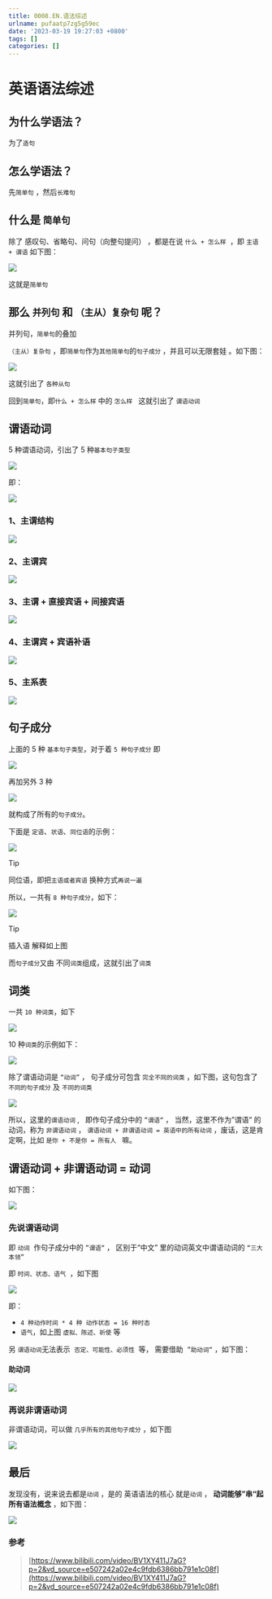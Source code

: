 ```yaml
---
title: 0008.EN.语法综述
urlname: pufaatp7zg5g59ec
date: '2023-03-19 19:27:03 +0800'
tags: []
categories: []
---
```


# 英语语法综述

## 为什么学语法？

为了`造句`

## 怎么学语法？

先`简单句` ，然后`长难句`

## 什么是 `简单句`

除了 感叹句、省略句、问句（向整句提问） ，都是在说 `什么 + 怎么样`  ，即 `主语 + 谓语` 如下图：

![](https://blog-1310531898.cos.ap-beijing.myqcloud.com//FghLogvswgDQAesdDFeJiYZlx4zZ.png)

这就是`简单句`

## 那么 `并列句` 和 `（主从）复杂句` 呢？

并列句，`简单句`的叠加

`（主从）复杂句` ，即`简单句`作为`其他简单句`的`句子成分` ，并且可以无限套娃 。如下图：

![](https://blog-1310531898.cos.ap-beijing.myqcloud.com//FkRY3qFSdd0_CVRgH9agjU4Hm_iW.png)

这就引出了 `各种从句`

回到`简单句`，即`什么 + 怎么样` 中的 `怎么样`   这就引出了 `谓语动词`

## 谓语动词

5 种谓语动词，引出了 5 种`基本句子类型`

![](https://blog-1310531898.cos.ap-beijing.myqcloud.com//FrYSCEL-YuHDau5QfM_ClXvffplO.png)

即：

![](https://blog-1310531898.cos.ap-beijing.myqcloud.com//Fg_Sp0WAMW3zPmSfNSRTbtBAYU8W.png)

### 1、主谓结构

![](https://blog-1310531898.cos.ap-beijing.myqcloud.com//FlmZhR4uCJUtlrHRHhKDPea-JgcX.png)

### 2、主谓宾

![](https://blog-1310531898.cos.ap-beijing.myqcloud.com//Fgq0EafLQlRnjL4WsPbyobkmo_ma.png)

### 3、主谓 + 直接宾语 + 间接宾语

![](https://blog-1310531898.cos.ap-beijing.myqcloud.com//FvGsNAwN57KQdMeEiU0nrpyMnMNw.png)

### 4、主谓宾 + 宾语补语

![](https://blog-1310531898.cos.ap-beijing.myqcloud.com//Frv8A4B0pNuuzCN62b3a5ILku4Ok.png)

### 5、主系表

![](https://blog-1310531898.cos.ap-beijing.myqcloud.com//FiwkQMrY_9iozmACC3VXdgxma709.png)

## 句子成分

上面的 5 种 `基本句子类型`，对于着 `5 种句子成分` 即

![](https://blog-1310531898.cos.ap-beijing.myqcloud.com//FuOyx1KhiBq40QFpjG0RjmRirfHO.png)

再加另外 3 种

![](https://blog-1310531898.cos.ap-beijing.myqcloud.com//FmRgmwe0nyVrGXqryWmmHr6SwvJ0.png)

就构成了所有的`句子成分`。

下面是 `定语`、`状语`、`同位语`的示例：

![](https://blog-1310531898.cos.ap-beijing.myqcloud.com//FhQoLk7XGiYfsT6mX5HPzhdT_gAA.png)

> [!tip]
> 同位语，即把`主语或者宾语` 换种方式`再说一遍`

所以，一共有 `8 种句子成分`，如下：

![](https://blog-1310531898.cos.ap-beijing.myqcloud.com/FllX-9LQ3Z8laoYl4gWhlX3n3CyG.png)

> [!tip]
> 插入语 解释如上图

而`句子成分`又由 不同`词类`组成，这就引出了`词类`

## 词类

一共 `10 种词类`，如下

![](https://blog-1310531898.cos.ap-beijing.myqcloud.com//FhmTVSAxVM9Fj-aXSk_dxpfDw_E_.png)

10 种`词类`的示例如下：

![](https://blog-1310531898.cos.ap-beijing.myqcloud.com//Ftnkksp8lDvOE5UMkt9XRqB35WRS.png)

除了谓语动词是 `“动词”` ， 句子成分可包含 `完全不同的词类` ，如下图，这句包含了 `不同的句子成分` 及 `不同的词类`

![](https://blog-1310531898.cos.ap-beijing.myqcloud.com//FnrNfxc2uvzqmY7sn4JFl4etp0gL.png)

所以，这里的`谓语动词` ,   即作句子成分中的 `”谓语“` ， 当然，这里不作为”谓语“ 的动词，称为 `非谓语动词` ， `谓语动词 + 非谓语动词 = 英语中的所有动词` ，废话，这是肯定啊，比如 `是你 + 不是你 = 所有人`   嘛。

## 谓语动词 + 非谓语动词 = 动词

如下图：

![](https://blog-1310531898.cos.ap-beijing.myqcloud.com//FqAJieyVfjxJSVpOm5VUp9sNyVNm.png)

### 先说谓语动词

即 `动词`  作句子成分中的 `”谓语“` ， 区别于“中文” 里的动词英文中谓语动词的 `“三大本领”`

即 `时间、状态、语气`  ，如下图

![](https://blog-1310531898.cos.ap-beijing.myqcloud.com//Fl9RvY64ZvsPV7DXRM1HBmc61C_m.png)

即：

- `4 种动作时间 * 4 种 动作状态 = 16 种时态`
- `语气`，如上图 `虚拟、陈述、祈使` 等

另 `谓语动词`无法表示  `否定、可能性、必须性`  等， 需要借助  `”助动词“` ，如下图：

#### 助动词

![](https://blog-1310531898.cos.ap-beijing.myqcloud.com//FsYq8F7-K--geVRSTilCLN-7ZnjV.png)

### 再说非谓语动词

非谓语动词，可以做 `几乎所有的其他句子成分` ，如下图

![](https://blog-1310531898.cos.ap-beijing.myqcloud.com//FnusK-zrp5sic-c8Ft4vRv4Yxm5n.png)

## 最后

发现没有，说来说去都是`动词` ，是的 英语语法的核心 就是`动词` ， **动词能够”串“起所有语法概念** ，如下图：

![](https://blog-1310531898.cos.ap-beijing.myqcloud.com//FvV41-MNoNJteVj26HtxY_bPD0vW.png)

### 参考

> [https://www.bilibili.com/video/BV1XY411J7aG?p=2&vd_source=e507242a02e4c9fdb6386bb791e1c08f](https://www.bilibili.com/video/BV1XY411J7aG?p=2&vd_source=e507242a02e4c9fdb6386bb791e1c08f)

